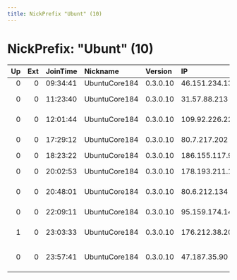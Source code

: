 ```yaml
---
title: NickPrefix "Ubunt" (10)
---
```


# NickPrefix: "Ubunt" (10)

|   Up |   Ext | JoinTime   | Nickname      | Version   | IP              | AS                                       | CC   |   ORp |   Dirp | OS    | Contact   |   eFamMembers |
|-----:|------:|:-----------|:--------------|:----------|:----------------|:-----------------------------------------|:-----|------:|-------:|:------|:----------|--------------:|
|    0 |     0 | 09:34:41   | UbuntuCore184 | 0.3.0.10  | 46.151.234.13   | TELE-TV d.o.o.                           | si   | 41041 |      0 | Linux | None      |             1 |
|    0 |     0 | 11:23:40   | UbuntuCore184 | 0.3.0.10  | 31.57.88.213    | Aria Shatel Company Ltd                  | ir   | 37205 |      0 | Linux | None      |             1 |
|    0 |     0 | 12:01:44   | UbuntuCore184 | 0.3.0.10  | 109.92.226.223  | TELEKOM SRBIJA a.d.                      | rs   | 41525 |      0 | Linux | None      |             1 |
|    0 |     0 | 17:29:12   | UbuntuCore184 | 0.3.0.10  | 80.7.217.202    | Virgin Media Limited                     | gb   | 42341 |      0 | Linux | None      |             1 |
|    0 |     0 | 18:23:22   | UbuntuCore184 | 0.3.0.10  | 186.155.117.96  | Colombia                                 | co   | 45141 |      0 | Linux | None      |             1 |
|    0 |     0 | 20:02:53   | UbuntuCore184 | 0.3.0.10  | 178.193.211.117 | Swisscom Switzerland Ltd                 | ch   | 34893 |      0 | Linux | None      |             1 |
|    0 |     0 | 20:48:01   | UbuntuCore184 | 0.3.0.10  | 80.6.212.134    | Virgin Media Limited                     | gb   | 36383 |      0 | Linux | None      |             1 |
|    0 |     0 | 22:09:11   | UbuntuCore184 | 0.3.0.10  | 95.159.174.141  | PJSC Rostelecom                          | ru   | 37527 |      0 | Linux | None      |             1 |
|    1 |     0 | 23:03:33   | UbuntuCore184 | 0.3.0.10  | 176.212.38.206  | JSC ER-Telecom Holding                   | ru   | 43981 |      0 | Linux | None      |             1 |
|    0 |     0 | 23:57:41   | UbuntuCore184 | 0.3.0.10  | 47.187.35.90    | Frontier Communications of America, Inc. | us   | 33225 |      0 | Linux | None      |             1 |
